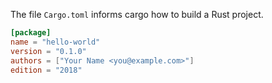 The file `Cargo.toml` informs cargo how to build a Rust project.

```toml
[package]
name = "hello-world"
version = "0.1.0"
authors = ["Your Name <you@example.com>"]
edition = "2018"
```
